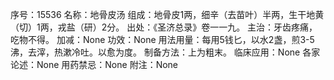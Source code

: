 序号：15536
名称：地骨皮汤
组成：地骨皮1两，细辛（去苗叶）半两，生干地黄（切）1两，戎盐（研）2分。
出处：《圣济总录》卷一一九。
主治：牙齿疼痛，吃物不得。
加减：None
功效：None
用法用量：每用5钱匕，以水2盏，煎3-5沸，去滓，热漱冷吐。以愈为度。
制备方法：上为粗末。
临床应用：None
各家论述：None
用药禁忌：None
附注：None
